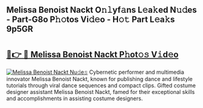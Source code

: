 ## Melissa Benoist Nackt O𝚗𝚕yf𝚊ns L𝚎a𝚔ed N𝚞𝚍es - Part-G8o P𝚑𝚘tos Vi𝚍𝚎o - H𝚘𝚝 Part L𝚎a𝚔s 9p5GR

# <h2><a href="http://kfcirrp.oniu.top/?m=Melissa+Benoist+Nackt">🔗👉 🔴 Melissa Benoist Nackt P𝚑ot𝚘𝚜 V𝚒d𝚎o</a></h2>

[![Melissa Benoist Nackt Nu𝚍e𝚜](https://i.imgur.com/0qMVB7G.gif)](http://kfcirrp.oniu.top/?m=Melissa+Benoist+Nackt)
Cybernetic performer and multimedia innovator Melissa Benoist Nackt, known for publishing dance and lifestyle tutorials through viral dance sequences and compact clips. Gifted costume designer assistant Melissa Benoist Nackt, famed for their exceptional skills and accomplishments in assisting costume designers.  
